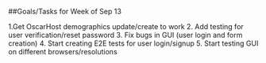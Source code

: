##Goals/Tasks for Week of Sep 13

1.Get OscarHost demographics update/create to work
2. Add testing for user verification/reset password
3. Fix bugs in GUI (user login and form creation)
4. Start creating E2E tests for user login/signup
5. Start testing GUI on different browsers/resolutions 